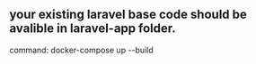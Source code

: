 ## your existing laravel base code should be avalible in laravel-app folder.
 command: docker-compose up --build
